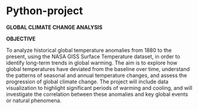 # Python-project

**GLOBAL CLIMATE CHANGE ANALYSIS**

**OBJECTIVE**

To analyze historical global temperature anomalies from 1880 to the present, using the NASA GISS Surface Temperature dataset, in order to identify long-term trends in global warming. The aim is to explore how global temperatures have deviated from the baseline over time, understand the patterns of seasonal and annual temperature changes, and assess the progression of global climate change. The project will include data visualization to highlight significant periods of warming and cooling, and will investigate the correlation between these anomalies and key global events or natural phenomena.
